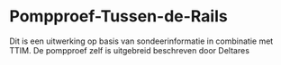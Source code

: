 # Pompproef-Tussen-de-Rails
Dit is een uitwerking op basis van sondeerinformatie in combinatie met TTIM. De pompproef zelf is uitgebreid beschreven door Deltares
